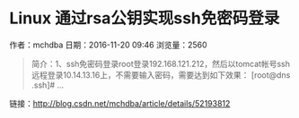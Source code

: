 # Linux 通过rsa公钥实现ssh免密码登录
作者：mchdba
日期：2016-11-20 09:46
浏览量：2560
> 简介：1、ssh免密码登录root登录192.168.121.212，然后以tomcat帐号ssh远程登录10.14.13.16上，不需要输入密码，需要达到如下效果：   [root@dns .ssh]# ...

 链接：http://blog.csdn.net/mchdba/article/details/52193812
